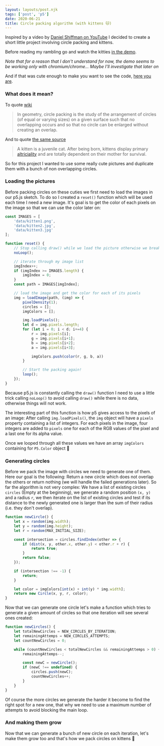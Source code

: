 ```yaml
---
layout: layouts/post.njk
tags: ['post', 'p5']
date: 2020-06-21
title: Circle packing algorithm (with kittens 🐱)
---
```


Inspired by a video by [Daniel Shiffman on YouTube](https://www.youtube.com/channel/UCvjgXvBlbQiydffZU7m1_aw) I decided to create a short little project involving circle packing and kittens.

Before reading my rambling go and watch the kitties [in the demo](https://statox.github.io/p5-circles/).

_Note that for a reason that I don't understand for now, the demo seems to be working only with chromium/chrome... Maybe I'll investigate that later on_

And if that was cute enough to make you want to see the code, [here you are](https://github.com/statox/p5-circles).

### What does it mean?

To quote [wiki](https://en.wikipedia.org/wiki/Circle_packing)

> In geometry, circle packing is the study of the arrangement of circles (of equal or varying sizes) on a given surface such that no overlapping occurs and so that no circle can be enlarged without creating an overlap. 

And to quote [the same source](https://en.wikipedia.org/wiki/Kitten)

> A kitten is a juvenile cat. After being born, kittens display primary [altriciality](https://en.wikipedia.org/wiki/Altriciality) and are totally dependent on their mother for survival.

So for this project I wanted to use some really cute pictures and duplicate them with a bunch of non overlapping circles.


### Loading the pictures

Before packing circles on these cuties we first need to load the images in our p5.js sketch. To do so I created a `reset()` function which will be used each time I need a new image. It's goal is to get the color of each pixels on the image so that we can use the color later on:

``` js
const IMAGES = [
    'data/kitten1.png',
    'data/kitten2.jpg',
    'data/kitten3.jpg'
];

function reset() {
    // Stop calling draw() while we load the picture otherwise we break everything
    noLoop();

    // iterate through my image list
    imgIndex++;
    if (imgIndex >= IMAGES.length) {
        imgIndex = 0;
    }
    const path = IMAGES[imgIndex];

    // load the image and get the color for each of its pixels
    img = loadImage(path, (img) => {
        pixelDensity(1);
        circles = [];
        imgColors = [];

        img.loadPixels();
        let d = img.pixels.length;
        for (let i = 0; i < d; i+=4) {
            r = img.pixels[i];
            g = img.pixels[i+1];
            b = img.pixels[i+2];
            a = img.pixels[i+3];

            imgColors.push(color(r, g, b, a))
        }

        // Start the packing again!
        loop();
    });
}
```

Because p5.js is constantly calling the `draw()` function I need to use a little trick calling `noLoop()` to avoid calling `draw()` while there is no data, otherwise things will not work.

The interesting part of this function is how p5 gives access to the pixels of an image: After calling `img.loadPixels()`, the `img` object will have a `pixels` property containing a list of integers. For each pixels in the image, four integers are added to `pixels` one for each of the RGB values of the pixel and a last one for its alpha value.

Once we looped through all these values we have an array `imgColors` containing for `P5.Color` object :tada:

### Generating circles

Before we pack the image with circles we need to generate one of them. Here our goal is the following: Return a new circle which does not overlap the others or return nothing (we will handle the failed generations later). So far the algorithm is not very complex: We have a list of existing circles `circles` (Empty at the beginning), we generate a random position `(x, y)` and a radius `r`, we then iterate on the list of existing circles and test if its distance to the newly generated one is larger than the sum of their radius (i.e. they don't overlap).

``` js
function newCircle() {
    let x = random(img.width);
    let y = random(img.height);
    let r = random(MAX_INITIAL_SIZE);

    const intersection = circles.findIndex(other => {
        if (dist(x, y, other.x, other.y) < other.r + r) {
            return true;
        }
        return false;
    });

    if (intersection !== -1) {
        return;
    }

    let color = imgColors[int(x) + int(y) * img.width];
    return new Circle(x, y, r, color);
}
```

Now that we can generate one circle let's make a function which tries to generate a given amount of circles so that one iteration will see several ones created:

``` js
function newCircles() {
    let totalNewCircles = NEW_CIRCLES_BY_ITERATION;
    let remainingAttemps = NEW_CIRCLES_ATTEMPTS;
    let countNewCircles = 0;

    while (countNewCircles < totalNewCircles && remainingAttemps > 0) {
        remainingAttemps--;

        const newC = newCircle();
        if (newC !== undefined) {
            circles.push(newC);
            countNewCircles++;
        }
    }
}
```

Of course the more circles we generate the harder it become to find the right spot for a new one, that why we need to use a maximum number of attempts to avoid blocking the main loop.

### And making them grow

Now that we can generate a bunch of new circle on each iteration, let's make them grow too and that's how we pack circles on kittens :muscle:
